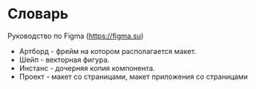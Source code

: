 # Словарь
Руководство по Figma (https://figma.su)

* Артборд - фрейм на котором располагается макет.
* Шейп - векторная фигура.
* Инстанс - дочерняя копия компонента.
* Проект - макет со страницами, макет приложения со страницами
